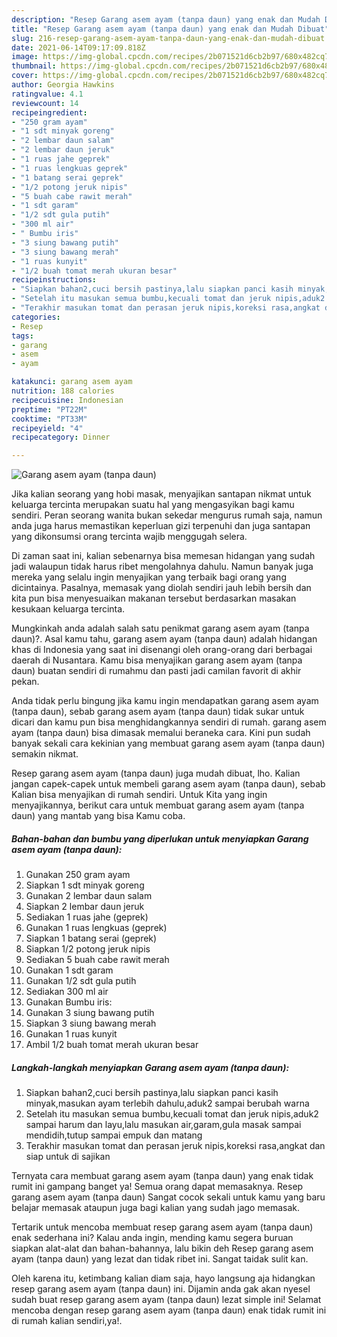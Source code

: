 ```yaml
---
description: "Resep Garang asem ayam (tanpa daun) yang enak dan Mudah Dibuat"
title: "Resep Garang asem ayam (tanpa daun) yang enak dan Mudah Dibuat"
slug: 216-resep-garang-asem-ayam-tanpa-daun-yang-enak-dan-mudah-dibuat
date: 2021-06-14T09:17:09.818Z
image: https://img-global.cpcdn.com/recipes/2b071521d6cb2b97/680x482cq70/garang-asem-ayam-tanpa-daun-foto-resep-utama.jpg
thumbnail: https://img-global.cpcdn.com/recipes/2b071521d6cb2b97/680x482cq70/garang-asem-ayam-tanpa-daun-foto-resep-utama.jpg
cover: https://img-global.cpcdn.com/recipes/2b071521d6cb2b97/680x482cq70/garang-asem-ayam-tanpa-daun-foto-resep-utama.jpg
author: Georgia Hawkins
ratingvalue: 4.1
reviewcount: 14
recipeingredient:
- "250 gram ayam"
- "1 sdt minyak goreng"
- "2 lembar daun salam"
- "2 lembar daun jeruk"
- "1 ruas jahe geprek"
- "1 ruas lengkuas geprek"
- "1 batang serai geprek"
- "1/2 potong jeruk nipis"
- "5 buah cabe rawit merah"
- "1 sdt garam"
- "1/2 sdt gula putih"
- "300 ml air"
- " Bumbu iris"
- "3 siung bawang putih"
- "3 siung bawang merah"
- "1 ruas kunyit"
- "1/2 buah tomat merah ukuran besar"
recipeinstructions:
- "Siapkan bahan2,cuci bersih pastinya,lalu siapkan panci kasih minyak,masukan ayam terlebih dahulu,aduk2 sampai berubah warna"
- "Setelah itu masukan semua bumbu,kecuali tomat dan jeruk nipis,aduk2 sampai harum dan layu,lalu masukan air,garam,gula masak sampai mendidih,tutup sampai empuk dan matang"
- "Terakhir masukan tomat dan perasan jeruk nipis,koreksi rasa,angkat dan siap untuk di sajikan"
categories:
- Resep
tags:
- garang
- asem
- ayam

katakunci: garang asem ayam 
nutrition: 188 calories
recipecuisine: Indonesian
preptime: "PT22M"
cooktime: "PT33M"
recipeyield: "4"
recipecategory: Dinner

---
```



![Garang asem ayam (tanpa daun)](https://img-global.cpcdn.com/recipes/2b071521d6cb2b97/680x482cq70/garang-asem-ayam-tanpa-daun-foto-resep-utama.jpg)

Jika kalian seorang yang hobi masak, menyajikan santapan nikmat untuk keluarga tercinta merupakan suatu hal yang mengasyikan bagi kamu sendiri. Peran seorang  wanita bukan sekedar mengurus rumah saja, namun anda juga harus memastikan keperluan gizi terpenuhi dan juga santapan yang dikonsumsi orang tercinta wajib menggugah selera.

Di zaman  saat ini, kalian sebenarnya bisa memesan hidangan yang sudah jadi walaupun tidak harus ribet mengolahnya dahulu. Namun banyak juga mereka yang selalu ingin menyajikan yang terbaik bagi orang yang dicintainya. Pasalnya, memasak yang diolah sendiri jauh lebih bersih dan kita pun bisa menyesuaikan makanan tersebut berdasarkan masakan kesukaan keluarga tercinta. 



Mungkinkah anda adalah salah satu penikmat garang asem ayam (tanpa daun)?. Asal kamu tahu, garang asem ayam (tanpa daun) adalah hidangan khas di Indonesia yang saat ini disenangi oleh orang-orang dari berbagai daerah di Nusantara. Kamu bisa menyajikan garang asem ayam (tanpa daun) buatan sendiri di rumahmu dan pasti jadi camilan favorit di akhir pekan.

Anda tidak perlu bingung jika kamu ingin mendapatkan garang asem ayam (tanpa daun), sebab garang asem ayam (tanpa daun) tidak sukar untuk dicari dan kamu pun bisa menghidangkannya sendiri di rumah. garang asem ayam (tanpa daun) bisa dimasak memalui beraneka cara. Kini pun sudah banyak sekali cara kekinian yang membuat garang asem ayam (tanpa daun) semakin nikmat.

Resep garang asem ayam (tanpa daun) juga mudah dibuat, lho. Kalian jangan capek-capek untuk membeli garang asem ayam (tanpa daun), sebab Kalian bisa menyajikan di rumah sendiri. Untuk Kita yang ingin menyajikannya, berikut cara untuk membuat garang asem ayam (tanpa daun) yang mantab yang bisa Kamu coba.

<!--inarticleads1-->

##### Bahan-bahan dan bumbu yang diperlukan untuk menyiapkan Garang asem ayam (tanpa daun):

1. Gunakan 250 gram ayam
1. Siapkan 1 sdt minyak goreng
1. Gunakan 2 lembar daun salam
1. Siapkan 2 lembar daun jeruk
1. Sediakan 1 ruas jahe (geprek)
1. Gunakan 1 ruas lengkuas (geprek)
1. Siapkan 1 batang serai (geprek)
1. Siapkan 1/2 potong jeruk nipis
1. Sediakan 5 buah cabe rawit merah
1. Gunakan 1 sdt garam
1. Gunakan 1/2 sdt gula putih
1. Sediakan 300 ml air
1. Gunakan  Bumbu iris:
1. Gunakan 3 siung bawang putih
1. Siapkan 3 siung bawang merah
1. Gunakan 1 ruas kunyit
1. Ambil 1/2 buah tomat merah ukuran besar




<!--inarticleads2-->

##### Langkah-langkah menyiapkan Garang asem ayam (tanpa daun):

1. Siapkan bahan2,cuci bersih pastinya,lalu siapkan panci kasih minyak,masukan ayam terlebih dahulu,aduk2 sampai berubah warna
1. Setelah itu masukan semua bumbu,kecuali tomat dan jeruk nipis,aduk2 sampai harum dan layu,lalu masukan air,garam,gula masak sampai mendidih,tutup sampai empuk dan matang
1. Terakhir masukan tomat dan perasan jeruk nipis,koreksi rasa,angkat dan siap untuk di sajikan




Ternyata cara membuat garang asem ayam (tanpa daun) yang enak tidak rumit ini gampang banget ya! Semua orang dapat memasaknya. Resep garang asem ayam (tanpa daun) Sangat cocok sekali untuk kamu yang baru belajar memasak ataupun juga bagi kalian yang sudah jago memasak.

Tertarik untuk mencoba membuat resep garang asem ayam (tanpa daun) enak sederhana ini? Kalau anda ingin, mending kamu segera buruan siapkan alat-alat dan bahan-bahannya, lalu bikin deh Resep garang asem ayam (tanpa daun) yang lezat dan tidak ribet ini. Sangat taidak sulit kan. 

Oleh karena itu, ketimbang kalian diam saja, hayo langsung aja hidangkan resep garang asem ayam (tanpa daun) ini. Dijamin anda gak akan nyesel sudah buat resep garang asem ayam (tanpa daun) lezat simple ini! Selamat mencoba dengan resep garang asem ayam (tanpa daun) enak tidak rumit ini di rumah kalian sendiri,ya!.

